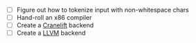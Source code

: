 - [ ] Figure out how to tokenize input with non-whitespace chars
- [ ] Hand-roll an x86 compiler
- [ ] Create a [Cranelift](https://github.com/bytecodealliance/wasmtime/tree/main/cranelift) backend
- [ ] Create a [LLVM](https://llvm.org/) backend
